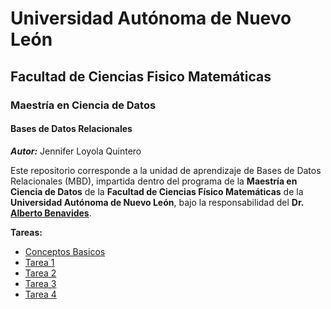 # Universidad Autónoma de Nuevo León

## Facultad de Ciencias Fisico Matemáticas

### Maestría en Ciencia de Datos

#### Bases de Datos Relacionales
_**Autor:**_ Jennifer Loyola Quintero

Este repositorio corresponde a la unidad de aprendizaje de Bases de Datos Relacionales (MBD), impartida dentro del programa de la **Maestría en Ciencia de Datos** de la **Facultad de Ciencias Físico Matemáticas** de la **Universidad Autónoma de Nuevo León**, bajo la responsabilidad del **Dr. [Alberto Benavides](https://github.com/albertobenavides)**.

**Tareas:**

- [Conceptos Basicos](https://github.com/jenniloyola8/MCD_BDR_2025/blob/main/Tareas/Conceptos_Basicos.md)
- [Tarea 1](https://github.com/jenniloyola8/MCD_BDR_2025/blob/main/Tareas/Tarea1_Investigacion.md)
- [Tarea 2](https://github.com/jenniloyola8/MCD_BDR_2025/blob/main/Tareas/Tarea2_EntidadRelacion.md)
- [Tarea 3](https://github.com/jenniloyola8/MCD_BDR_2025/blob/main/Tareas/Tarea3_ModeloRelacional.md)
- [Tarea 4](https://github.com/jenniloyola8/MCD_BDR_2025/blob/main/Tareas/Tarea4_Tablas.sql)